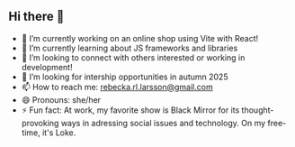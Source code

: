 ## Hi there 👋

- 🔭 I’m currently working on an online shop using Vite with React!
- 🌱 I’m currently learning about JS frameworks and libraries
- 👯 I’m looking to connect with others interested or working in development!
- 🤔 I’m looking for intership opportunities in autumn 2025
- 📫 How to reach me: rebecka.rl.larsson@gmail.com
- 😄 Pronouns: she/her
- ⚡ Fun fact: At work, my favorite show is Black Mirror for its thought-provoking ways in adressing social issues and technology. On my free-time, it's Loke.
